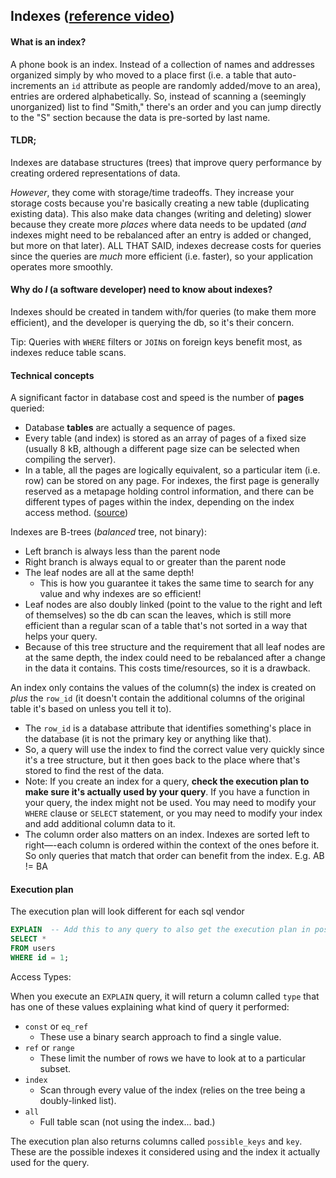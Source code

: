 ## Indexes ([reference video](https://www.youtube.com/watch?v=HubezKbFL7E))

#### What is an index?

A phone book is an index. Instead of a collection of names and addresses organized simply by who
moved to a place first (i.e. a table that auto-increments an `id` attribute as people are randomly added/move to an area), entries are ordered alphabetically. So, instead of scanning a (seemingly unorganized) list to find
"Smith," there's an order and you can jump directly to the "S" section because the data is pre-sorted by last name.

#### TLDR;

Indexes are database structures (trees) that improve query performance by creating ordered representations
of data.

_However_, they come with storage/time tradeoffs. They increase your storage costs because you're
basically creating a new table (duplicating existing data). This also make data changes (writing
and deleting) slower because they create more _places_ where data needs to be updated (_and_ indexes might
need to be rebalanced after an entry is added or changed, but more on that later). ALL THAT SAID, indexes
decrease costs for queries since the queries are _much_ more efficient (i.e. faster), so your
application operates more smoothly.

#### Why do _I_ (a software developer) need to know about indexes?

Indexes should be created in tandem with/for queries (to make them more efficient), and the developer is querying the db, so it's their concern.

Tip: Queries with `WHERE` filters or `JOIN`s on foreign keys benefit most, as indexes reduce table scans.

#### Technical concepts

A significant factor in database cost and speed is the number of **pages** queried:

- Database **tables** are actually a sequence of pages.
- Every table (and index) is stored as an array of pages of a fixed size (usually 8 kB, although a
  different page size can be selected when compiling the server).
- In a table, all the pages are logically equivalent, so a particular item (i.e. row) can be stored on any page. For indexes, the
  first page is generally reserved as a metapage holding control information, and there can be
  different types of pages within the index, depending on the index access method.
  ([source](https://www.postgresql.org/docs/current/storage-page-layout.html))

Indexes are B-trees (_balanced_ tree, not binary):

- Left branch is always less than the parent node
- Right branch is always equal to or greater than the parent node
- The leaf nodes are all at the same depth! 
  - This is how you guarantee it takes the same time to search for any value and why indexes are so efficient!
- Leaf nodes are also doubly linked (point to the value to the right and left of themselves) so the
  db can scan the leaves, which is still more efficient than a regular scan of a table that's not
  sorted in a way that helps your query.
- Because of this tree structure and the requirement that all leaf nodes are at the same depth, the
  index could need to be rebalanced after a change in the data it contains. This costs
  time/resources, so it is a drawback.

An index only contains the values of the column(s) the index is created on _plus_ the `row_id` (it
doesn't contain the additional columns of the original table it's based on unless you tell it to).

- The `row_id` is a database attribute that identifies something's place in the database (it is not
  the primary key or anything like that).
- So, a query will use the index to find the correct value very quickly since it's a tree structure,
  but it then goes back to the place where that's stored to find the rest of the data.
- Note: If you create an index for a query, **check the execution plan to make sure it's actually
  used by your query**. If you have a function in your query, the index might not be used. You may need to modify
  your `WHERE` clause or `SELECT` statement, or you may need to modify your index and add additional column data to it.
- The column order also matters on an index. Indexes are sorted left to right—-each column is ordered
within the context of the ones before it. So only queries that match that order can benefit from the
index.
E.g. AB != BA

#### Execution plan

The execution plan will look different for each sql vendor

```sql
EXPLAIN  -- Add this to any query to also get the execution plan in postgresql
SELECT *
FROM users
WHERE id = 1;
```
Access Types:

When you execute an `EXPLAIN` query, it will return a column called `type` that has one of these values explaining what kind of query it performed:

- `const` or `eq_ref`
  - These use a binary search approach to find a single value.
- `ref` or `range`
  - These limit the number of rows we have to look at to a particular subset.
- `index`
  - Scan through every value of the index (relies on the tree being a doubly-linked list).
- `all`
  - Full table scan (not using the index... bad.)

The execution plan also returns columns called `possible_keys` and `key`. These are the possible indexes it considered using and the index it actually used for the query.
